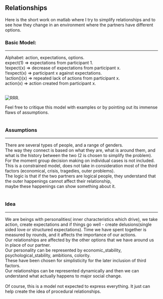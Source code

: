 Relationships
-----
Here is the short work on matlab where I try to simplify relationships and to see how they change in an environment where the partners have different options. 

### Basic Model: 
-----
  Alphabet: action, expectations, options. <br />
  expect(1) => expectations from participant 1.  <br />
  !expect(x) => decrease of expectations from participant x.  <br />
  !!expect(x) => participant x against expectations. <br />
  !action()(x) => repeated lack of actions from participant x.  <br />
  action(x) => action created from participant x.  <br />
 <br />

![RRR](https://github.com/DorenCalliku/relationships/blob/master/screenshot.png).

Feel free to critique this model with examples or by pointing out its immense flaws of assumptions.<br /><br /> 

### Assumptions
-----
There are several types of people, and a range of genders. <br />
The way they connect is based on what they are, what is around them, and what is the history between the two (2 is chosen to simplify the problem).<br />
For the moment group decision making on individual cases is not included. <br />
This is a constrained model, does not take in consideration most of the third factors (economical, crisis, tragedies, outer problems).<br />
The logic is that if the two partners are logical people, they understand that the outer happenings cannot affect their relationship,<br />
maybe these happenings can show something about it.<br /><br />

### Idea
----
We are beings with personalities( inner characteristics which drive), we take action, create expectations
and if things go well - create delusions(single sided love or structured expectations).
Time we have spent together is measured by rounds, and it affects the importance of our actions. <br />
Our relationships are affected by the other options that we have around us in place of our partner. <br />
Our personality can be represented by economic_stability, psychological_stability, ambitions, colority. <br />
These have been chosen for simplisticity for the later inclusion of third factors.  <br />
Our relationships can be represented dynamically and then we can understand what actually happens to major social change. <br /><br />
Of course, this is a model not expected to express everything. It just can help create the idea of procedural relationships.<br /> 
